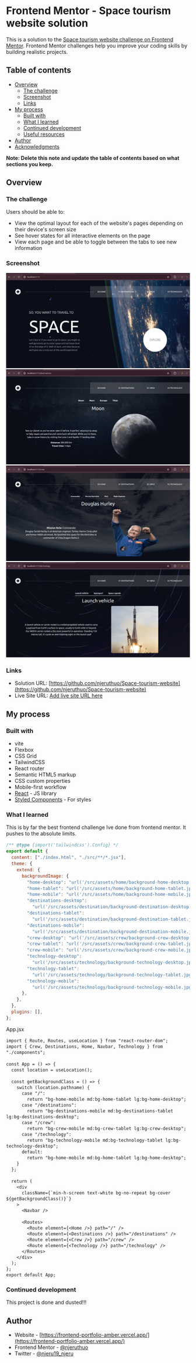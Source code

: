 # Frontend Mentor - Space tourism website solution

This is a solution to the [Space tourism website challenge on Frontend Mentor](https://www.frontendmentor.io/challenges/space-tourism-multipage-website-gRWj1URZ3). Frontend Mentor challenges help you improve your coding skills by building realistic projects. 

## Table of contents

- [Overview](#overview)
  - [The challenge](#the-challenge)
  - [Screenshot](#screenshot)
  - [Links](#links)
- [My process](#my-process)
  - [Built with](#built-with)
  - [What I learned](#what-i-learned)
  - [Continued development](#continued-development)
  - [Useful resources](#useful-resources)
- [Author](#author)
- [Acknowledgments](#acknowledgments)

**Note: Delete this note and update the table of contents based on what sections you keep.**

## Overview

### The challenge

Users should be able to:

- View the optimal layout for each of the website's pages depending on their device's screen size
- See hover states for all interactive elements on the page
- View each page and be able to toggle between the tabs to see new information

### Screenshot

![](./screenshots/s1.png)
![](./screenshots/s2.png)
![](./screenshots/s3.png)
![](./screenshots/s4.png)

### Links

- Solution URL: [https://github.com/njeruthuo/Space-tourism-website](https://github.com/njeruthuo/Space-tourism-website)
- Live Site URL: [Add live site URL here](https://your-live-site-url.com)

## My process

### Built with

- vite
- Flexbox
- CSS Grid
- TailwindCSS
- React router
- Semantic HTML5 markup
- CSS custom properties
- Mobile-first workflow
- [React](https://reactjs.org/) - JS library
- [Styled Components](https://styled-components.com/) - For styles


### What I learned
This is by far the best frontend challenge Ive done from frontend mentor. It pushes to the absolute limits.

```js
/** @type {import('tailwindcss').Config} */
export default {
  content: ["./index.html", "./src/**/*.jsx"],
  theme: {
    extend: {
      backgroundImage: {
        "home-desktop": "url('/src/assets/home/background-home-desktop.jpg')",
        "home-tablet": "url('/src/assets/home/background-home-tablet.jpg')",
        "home-mobile": "url('/src/assets/home/background-home-mobile.jpg')",
        "destinations-desktop":
          "url('/src/assets/destination/background-destination-desktop.jpg')",
        "destinations-tablet":
          "url('/src/assets/destination/background-destination-tablet.jpg')",
        "destinations-mobile":
          "url('/src/assets/destination/background-destination-mobile.jpg')",
        "crew-desktop": "url('/src/assets/crew/background-crew-desktop.jpg')",
        "crew-tablet": "url('/src/assets/crew/background-crew-tablet.jpg')",
        "crew-mobile": "url('/src/assets/crew/background-crew-mobile.jpg')",
        "technology-desktop":
          "url('/src/assets/technology/background-technology-desktop.jpg')",
        "technology-tablet":
          "url('/src/assets/technology/background-technology-tablet.jpg')",
        "technology-mobile":
          "url('/src/assets/technology/background-technology-mobile.jpg')",
      },
    },
  },
  plugins: [],
};

```

App.jsx
```
import { Route, Routes, useLocation } from "react-router-dom";
import { Crew, Destinations, Home, Navbar, Technology } from "./components";

const App = () => {
  const location = useLocation();

  const getBackgroundClass = () => {
    switch (location.pathname) {
      case "/":
        return "bg-home-mobile md:bg-home-tablet lg:bg-home-desktop";
      case "/destinations":
        return "bg-destinations-mobile md:bg-destinations-tablet lg:bg-destinations-desktop";
      case "/crew":
        return "bg-crew-mobile md:bg-crew-tablet lg:bg-crew-desktop";
      case "/technology":
        return "bg-technology-mobile md:bg-technology-tablet lg:bg-technology-desktop";
      default:
        return "bg-home-mobile md:bg-home-tablet lg:bg-home-desktop";
    }
  };
  
  return (
    <div
      className={`min-h-screen text-white bg-no-repeat bg-cover ${getBackgroundClass()}`}
    >
      <Navbar />

      <Routes>
        <Route element={<Home />} path="/" />
        <Route element={<Destinations />} path="/destinations" />
        <Route element={<Crew />} path="/crew" />
        <Route element={<Technology />} path="/technology" />
      </Routes>
    </div>
  );
};
export default App;

```


### Continued development
This project is done and dusted!!!

## Author

- Website - [https://frontend-portfolio-amber.vercel.app/](https://frontend-portfolio-amber.vercel.app/)
- Frontend Mentor - [@njeruthuo](https://www.frontendmentor.io/profile/njeruthuo)
- Twitter - [@njeru19_njeru](https://www.twitter.com/njeru19_njeru)